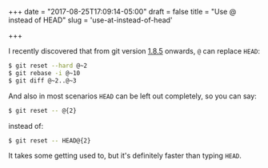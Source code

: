 +++
date = "2017-08-25T17:09:14-05:00"
draft = false
title = "Use @ instead of HEAD"
slug = 'use-at-instead-of-head'

+++

I recently discovered that from git version [1.8.5](https://github.com/git/git/blob/master/Documentation/RelNotes/1.8.5.txt#L100) onwards, `@` can replace `HEAD`: 

```bash
$ git reset --hard @~2
$ git rebase -i @~10
$ git diff @~2..@~3
```

And also in most scenarios `HEAD` can be left out completely, so you can say:

```bash
$ git reset -- @{2}
```

instead of:

```bash
$ git reset -- HEAD@{2}
```

It takes some getting used to, but it's definitely faster than typing `HEAD`.
